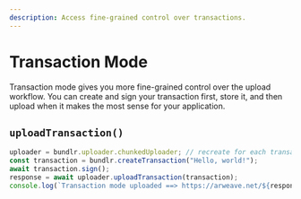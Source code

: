 ```yaml
---
description: Access fine-grained control over transactions.
---
```


# Transaction Mode

Transaction mode gives you more fine-grained control over the upload workflow. You can create and sign your transaction first, store it, and then upload when it makes the most sense for your application.

## `uploadTransaction()`

```js
uploader = bundlr.uploader.chunkedUploader; // recreate for each transaction
const transaction = bundlr.createTransaction("Hello, world!");
await transaction.sign();
response = await uploader.uploadTransaction(transaction);
console.log(`Transaction mode uploaded ==> https://arweave.net/${response.data.id}`);
```
